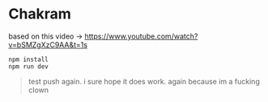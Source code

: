 # Chakram

based on this video -> https://www.youtube.com/watch?v=bSMZgXzC9AA&t=1s

```
npm install
npm run dev
```

> test push again. i sure hope it does work. again because im a fucking clown
